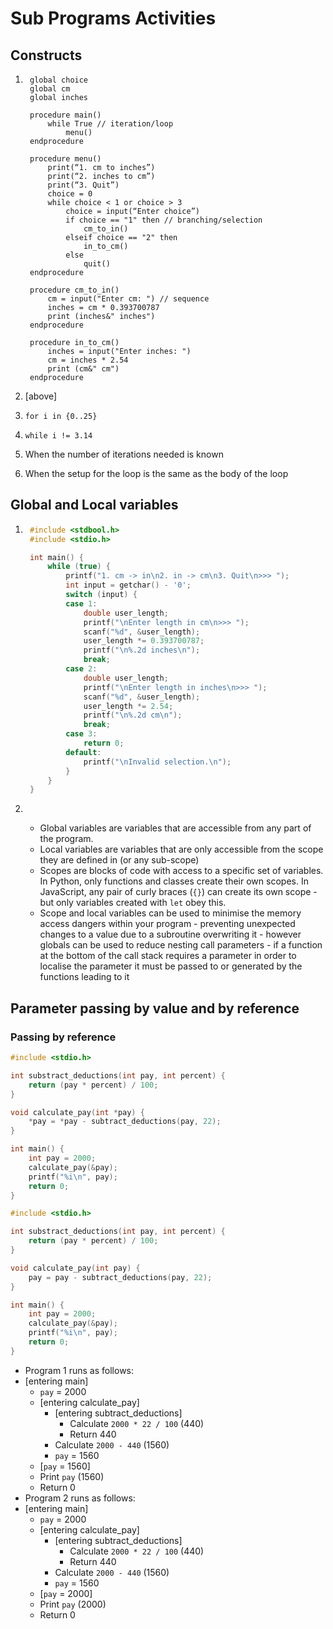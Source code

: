 # Sub Programs Activities

## Constructs

1. ```psc
    global choice
    global cm
    global inches

    procedure main()
        while True // iteration/loop
            menu()
    endprocedure

    procedure menu()
        print(“1. cm to inches”)
        print(“2. inches to cm”)
        print(“3. Quit”)
        choice = 0
        while choice < 1 or choice > 3
            choice = input(“Enter choice”)
            if choice == "1" then // branching/selection
                cm_to_in()
            elseif choice == "2" then
                in_to_cm()
            else
                quit()
    endprocedure

    procedure cm_to_in()
        cm = input("Enter cm: ") // sequence
        inches = cm * 0.393700787
        print (inches&" inches")
    endprocedure

    procedure in_to_cm()
        inches = input("Enter inches: ")
        cm = inches * 2.54
        print (cm&" cm")
    endprocedure
    ```

2. [above]
3. `for i in {0..25}`
4. `while i != 3.14`
5. When the number of iterations needed is known
6. When the setup for the loop is the same as the body of the loop

## Global and Local variables

1. ```c
    #include <stdbool.h>
    #include <stdio.h>

    int main() {
        while (true) {
            printf("1. cm -> in\n2. in -> cm\n3. Quit\n>>> ");
            int input = getchar() - '0';
            switch (input) {
            case 1:
                double user_length;
                printf("\nEnter length in cm\n>>> ");
                scanf("%d", &user_length);
                user_length *= 0.393700787;
                printf("\n%.2d inches\n");
                break;
            case 2:
                double user_length;
                printf("\nEnter length in inches\n>>> ");
                scanf("%d", &user_length);
                user_length *= 2.54;
                printf("\n%.2d cm\n");
                break;
            case 3:
                return 0;
            default:
                printf("\nInvalid selection.\n");
            }
        }
    }
    ```

2. &#x200b;
    - Global variables are variables that are accessible from any part of the program.
    - Local variables are variables that are only accessible from the scope they are defined in (or any sub-scope)
    - Scopes are blocks of code with access to a specific set of variables. In Python, only functions and classes create their own scopes. In JavaScript, any pair of curly braces (`{}`) can create its own scope - but only variables created with `let` obey this.
    - Scope and local variables can be used to minimise the memory access dangers within your program - preventing unexpected changes to a value due to a subroutine overwriting it - however globals can be used to reduce nesting call parameters - if a function at the bottom of the call stack requires a parameter in order to localise the parameter it must be passed to or generated by the functions leading to it

## Parameter passing by value and by reference

### Passing by reference

```c
#include <stdio.h>

int substract_deductions(int pay, int percent) {
    return (pay * percent) / 100;
}

void calculate_pay(int *pay) {
    *pay = *pay - subtract_deductions(pay, 22);
}

int main() {
    int pay = 2000;
    calculate_pay(&pay);
    printf("%i\n", pay);
    return 0;
}
```

```c
#include <stdio.h>

int substract_deductions(int pay, int percent) {
    return (pay * percent) / 100;
}

void calculate_pay(int pay) {
    pay = pay - subtract_deductions(pay, 22);
}

int main() {
    int pay = 2000;
    calculate_pay(&pay);
    printf("%i\n", pay);
    return 0;
}
```

- Program 1 runs as follows:
- [entering main]
  - `pay` = 2000
  - [entering calculate_pay]
    - [entering subtract_deductions]
      - Calculate `2000 * 22 / 100` (440)
      - Return 440
    - Calculate `2000 - 440` (1560)
    - `pay` = 1560
  - [`pay` = 1560]
  - Print `pay` (1560)
  - Return 0
- Program 2 runs as follows:
- [entering main]
  - `pay` = 2000
  - [entering calculate_pay]
    - [entering subtract_deductions]
      - Calculate `2000 * 22 / 100` (440)
      - Return 440
    - Calculate `2000 - 440` (1560)
    - `pay` = 1560
  - [`pay` = 2000]
  - Print `pay` (2000)
  - Return 0
